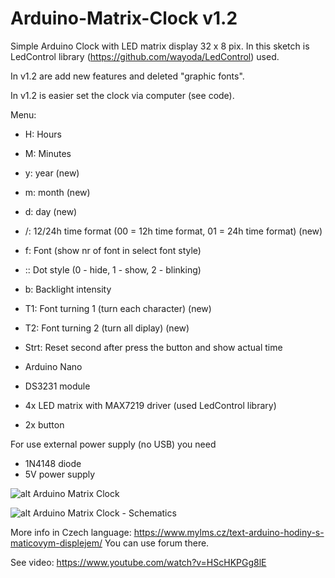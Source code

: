 # Arduino-Matrix-Clock v1.2

Simple Arduino Clock with LED matrix display 32 x 8 pix. In this sketch is LedControl library (https://github.com/wayoda/LedControl) used.

In v1.2 are add new features and deleted "graphic fonts".

In v1.2 is easier set the clock via computer (see code).


Menu:
- H: Hours
- M: Minutes

- y: year (new)
- m: month (new)
- d: day (new)

- /: 12/24h time format (00 = 12h time format, 01 = 24h time format) (new)
- f: Font (show nr of font in select font style)
- :: Dot style (0 - hide, 1 - show, 2 - blinking)
- b: Backlight intensity
- T1: Font turning 1 (turn each character) (new)
- T2: Font turning 2 (turn all diplay) (new)
- Strt: Reset second after press the button and show actual time

- Arduino Nano
- DS3231 module
- 4x LED matrix with MAX7219 driver (used LedControl library)
- 2x button


For use external power supply (no USB) you need
- 1N4148 diode
- 5V power supply

![alt Arduino Matrix Clock](https://www.mylms.cz/obrazky/elektronika/arduino-matrix-clock-1.jpg)

![alt Arduino Matrix Clock - Schematics](https://www.mylms.cz/obrazky/elektronika/arduino-matrix-clock-9.png)



More info in Czech language: https://www.mylms.cz/text-arduino-hodiny-s-maticovym-displejem/ You can use forum there.

See video: https://www.youtube.com/watch?v=HScHKPGg8lE
